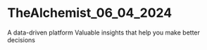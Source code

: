 # TheAlchemist_06_04_2024
 A data-driven platform Valuable insights that help you make better decisions
